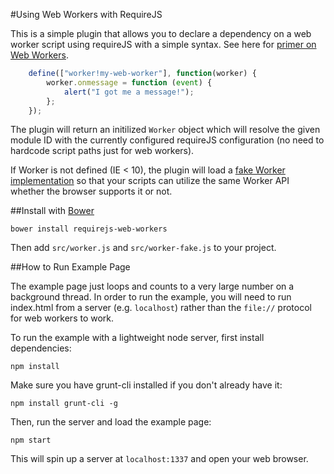#Using Web Workers with RequireJS

This is a simple plugin that allows you to declare a dependency on a web worker script using requireJS with a simple syntax. See here for [primer on Web Workers](https://developer.mozilla.org/en-US/docs/DOM/Using_web_workers).

```javascript
    define(["worker!my-web-worker"], function(worker) {
		worker.onmessage = function (event) {
			alert("I got me a message!");
		};
	});
```

The plugin will return an initilized `Worker` object which will resolve the given module ID with the currently configured requireJS configuration (no need to hardcode script paths just for web workers).

If Worker is not defined (IE < 10), the plugin will load a [fake Worker implementation](http://code.google.com/p/fakeworker-js/) so that your scripts can utilize the same Worker API whether the browser supports it or not.

##Install with [Bower](http://bower.io/)

```
bower install requirejs-web-workers
```

Then add `src/worker.js` and `src/worker-fake.js` to your project.

##How to Run Example Page

The example page just loops and counts to a very large number on a background thread. In order to run the example, you will need to run index.html from a server (e.g. `localhost`) rather than the `file://` protocol for web workers to work.

To run the example with a lightweight node server, first install dependencies:

```
npm install
```

Make sure you have grunt-cli installed if you don't already have it:

```
npm install grunt-cli -g
```

Then, run the server and load the example page:

```
npm start
```

This will spin up a server at `localhost:1337` and open your web browser.
